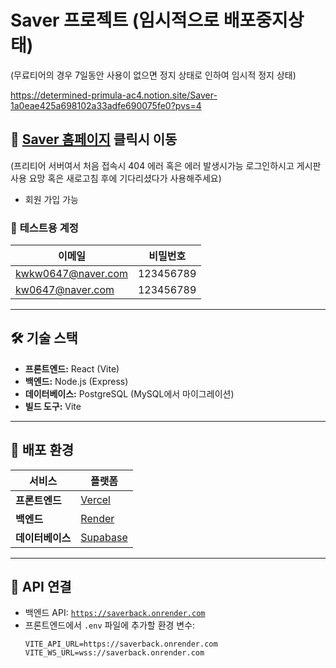 # Saver 프로젝트 (임시적으로 배포중지상태)
(무료티어의 경우 7일동안 사용이 없으면 정지 상태로 인하여 임시적 정지 상태)

https://determined-primula-ac4.notion.site/Saver-1a0eae425a698102a33adfe690075fe0?pvs=4

## 🔗 [Saver 홈페이지](https://ssavert1.vercel.app/) 클릭시 이동
(프리티어 서버여서 처음 접속시 404 에러 혹은 에러 발생시가능 로그인하시고 게시판 사용 요망 혹은 새로고침 후에 기다리셨다가 사용해주세요)
- 회원 가입 가능

### 📝 **테스트용 계정**
| 이메일 | 비밀번호 |
|--------|-----------|
| kwkw0647@naver.com | 123456789 |
| kw0647@naver.com | 123456789 |

---

## 🛠 **기술 스택**
- **프론트엔드:** React (Vite)
- **백엔드:** Node.js (Express)
- **데이터베이스:** PostgreSQL (MySQL에서 마이그레이션)
- **빌드 도구:** Vite

---

## 🚀 **배포 환경**
| 서비스 | 플랫폼 |
|--------|------------|
| **프론트엔드** | [Vercel](https://vercel.com/) |
| **백엔드** | [Render](https://render.com/) |
| **데이터베이스** | [Supabase](https://supabase.com/) |

---

## 📌 **API 연결**
- 백엔드 API: [`https://saverback.onrender.com`](https://saverback.onrender.com)
- 프론트엔드에서 `.env` 파일에 추가할 환경 변수:
  ```plaintext
  VITE_API_URL=https://saverback.onrender.com
  VITE_WS_URL=wss://saverback.onrender.com
